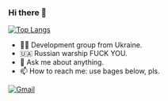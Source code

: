 ### Hi there 👋

 [![Top Langs](https://github-readme-stats.vercel.app/api/top-langs/?username=pavel-zlotarenchuk&layout=compact&theme=dark&langs_count=6)](#)

- 👨‍💻 Development group from Ukraine.
- 🇺🇦 Russian warship FUCK YOU.
- 💬 Ask me about anything. 
- 📫 How to reach me: use bages below, pls.

[![Gmail](https://img.shields.io/badge/Gmail-d14836?style=flat-square&logo=Gmail&logoColor=white&link=mailto:md101110group@gmail.com)](mailto:md101110group@gmail.com)

